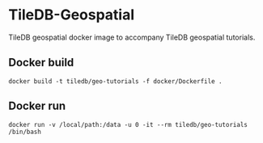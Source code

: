 # TileDB-Geospatial

TileDB geospatial docker image to accompany TileDB geospatial tutorials.

## Docker build

`docker build -t tiledb/geo-tutorials -f docker/Dockerfile .`

## Docker run

`docker run -v /local/path:/data -u 0 -it --rm tiledb/geo-tutorials /bin/bash`



